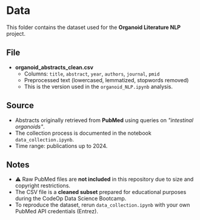 # Data

This folder contains the dataset used for the **Organoid Literature NLP** project.

## File
- **organoid_abstracts_clean.csv**  
  - Columns: `title`, `abstract`, `year`, `authors`, `journal`, `pmid`  
  - Preprocessed text (lowercased, lemmatized, stopwords removed)  
  - This is the version used in the `organoid_NLP.ipynb` analysis.

## Source
- Abstracts originally retrieved from **PubMed** using queries on *"intestinal organoids"*.  
- The collection process is documented in the notebook `data_collection.ipynb`.  
- Time range: publications up to 2024.  

## Notes
- ⚠️ Raw PubMed files are **not included** in this repository due to size and copyright restrictions.  
- The CSV file is a **cleaned subset** prepared for educational purposes during the CodeOp Data Science Bootcamp.  
- To reproduce the dataset, rerun `data_collection.ipynb` with your own PubMed API credentials (Entrez).
